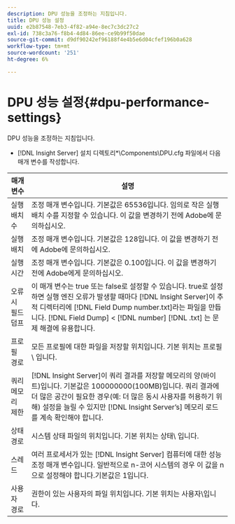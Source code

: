 ```yaml
---
description: DPU 성능을 조정하는 지침입니다.
title: DPU 성능 설정
uuid: e2b87548-7eb3-4f82-a94e-8ec7c3dc27c2
exl-id: 738c3a76-f8b4-4d84-86ee-ce9b99f50dae
source-git-commit: d9df90242ef96188f4e4b5e6d04cfef196b0a628
workflow-type: tm+mt
source-wordcount: '251'
ht-degree: 6%

---
```


# DPU 성능 설정{#dpu-performance-settings}

DPU 성능을 조정하는 지침입니다.

* [!DNL Insight Server] 설치 디렉토리*\Components\DPU.cfg 파일에서 다음 매개 변수를 작성합니다.

| 매개 변수 | 설명 |
|---|---|
| 실행 배치 수 | 조정 매개 변수입니다. 기본값은 65536입니다. 임의로 작은 실행 배치 수를 지정할 수 있습니다. 이 값을 변경하기 전에 Adobe에 문의하십시오. |
| 실행 배치 | 조정 매개 변수입니다. 기본값은 128입니다. 이 값을 변경하기 전에 Adobe에 문의하십시오. |
| 실행 시간 | 조정 매개 변수입니다. 기본값은 0.100입니다. 이 값을 변경하기 전에 Adobe에게 문의하십시오. |
| 오류 시 필드 덤프 | 이 매개 변수는 true 또는 false로 설정할 수 있습니다. true로 설정하면 실행 엔진 오류가 발생할 때마다 [!DNL Insight Server]이 추적 디렉터리에 [!DNL Field Dump number.txt]라는 파일을 만듭니다. [!DNL Field Dump] &lt; [!DNL number] [!DNL .txt] 는 문제 해결에 유용합니다. |
| 프로필 경로 | 모든 프로필에 대한 파일을 저장할 위치입니다. 기본 위치는 프로필\ 입니다. |
| 쿼리 메모리 제한 | [!DNL Insight Server]이 쿼리 결과를 저장할 메모리의 양(바이트)입니다. 기본값은 100000000(100MB)입니다. 쿼리 결과에 더 많은 공간이 필요한 경우(예: 더 많은 동시 사용자를 허용하기 위해) 설정을 늘릴 수 있지만 [!DNL Insight Server’s] 메모리 로드를 계속 확인해야 합니다. |
| 상태 경로 | 시스템 상태 파일의 위치입니다. 기본 위치는 상태\ 입니다. |
| 스레드 | 여러 프로세서가 있는 [!DNL Insight Server] 컴퓨터에 대한 성능 조정 매개 변수입니다. 일반적으로 n-코어 시스템의 경우 이 값을 n으로 설정해야 합니다.기본값은 1입니다. |
| 사용자 경로 | 권한이 있는 사용자의 파일 위치입니다. 기본 위치는 사용자\입니다. |
